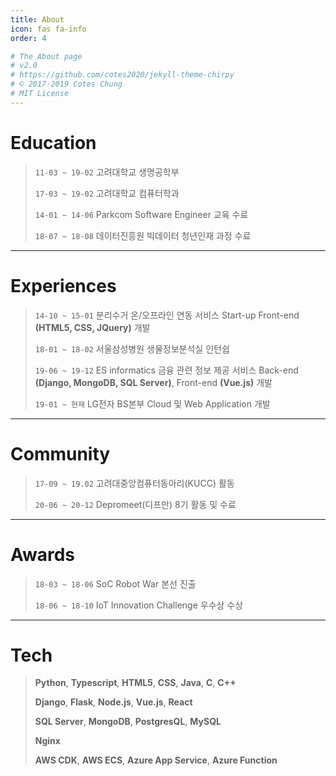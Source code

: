 ```yaml
---
title: About
icon: fas fa-info
order: 4

# The About page
# v2.0
# https://github.com/cotes2020/jekyll-theme-chirpy
# © 2017-2019 Cotes Chung
# MIT License
---
```



# Education
> `11-03 ~ 19-02` 고려대학교 생명공학부
>
> `17-03 ~ 19-02` 고려대학교 컴퓨터학과
>
> `14-01 ~ 14-06` Parkcom Software Engineer 교육 수료
>
> `18-07 ~ 18-08` 데이터진흥원 빅데이터 청년인재 과정 수료
>

---

# Experiences
> `14-10 ~ 15-01` 분리수거 온/오프라인 연동 서비스 Start-up Front-end **(HTML5, CSS, JQuery)** 개발
>
> `18-01 ~ 18-02` 서울삼성병원 생물정보분석실 인턴쉽
>
> `19-06 ~ 19-12` ES informatics 금융 관련 정보 제공 서비스 Back-end **(Django, MongoDB, SQL Server)**, Front-end **(Vue.js)** 개발
>
> `19-01 ~ 현재` LG전자 BS본부 Cloud 및 Web Application 개발
>

---

# Community
> `17-09 ~ 19.02` 고려대중앙컴퓨터동아리(KUCC) 활동
>
> `20-06 ~ 20-12` Depromeet(디프만) 8기 활동 및 수료
>

---

# Awards
> `18-03 ~ 18-06` SoC Robot War 본선 진출
>
> `18-06 ~ 18-10` IoT Innovation Challenge 우수상 수상
>

---

# Tech
> **Python**, **Typescript**, **HTML5**, **CSS**, **Java**, **C**, **C++**
>
> **Django**, **Flask**, **Node.js**, **Vue.js**, **React**
>
> **SQL Server**, **MongoDB**, **PostgresQL**, **MySQL**
>
> **Nginx**
>
> **AWS CDK**, **AWS ECS**, **Azure App Service**, **Azure Function**